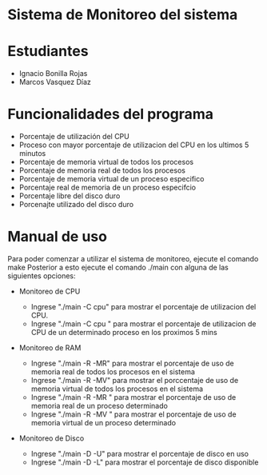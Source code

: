 # Sistema de Monitoreo del sistema 

# Estudiantes
* Ignacio Bonilla Rojas
* Marcos Vasquez Díaz 

# Funcionalidades del programa 
* Porcentaje de utilización del CPU 
* Proceso con mayor porcentaje de utilizacion del CPU en los ultimos 5 minutos 
* Porcentaje de memoria virtual de todos los procesos
* Porcentaje de memoria real de todos los procesos
* Porcentaje de memoria virtual de un proceso especifico
* Porcentaje real de memoria de un proceso especifcio
* Porcentaje libre del disco duro 
* Porcenajte utilizado del disco duro

# Manual de uso
Para poder comenzar a utilizar el sistema de monitoreo, ejecute el comando make 
Posterior a esto ejecute el comando ./main con alguna de las siguientes opciones: 

* Monitoreo de CPU
  - Ingrese "./main  -C cpu" para mostrar el porcentaje de utilizacion del CPU.
  - Ingrese "./main -C cpu <PID>" para mostrar el porcentaje de utilizacion de CPU de un determinado  proceso en los proximos 5 mins

* Monitoreo de RAM
  - Ingrese "./main -R -MR" para mostrar el porcentaje de uso de memoria real de todos los procesos en el sistema
  - Ingrese "./main -R -MV" para mostrar el porccentaje de uso de memoria virtual de todos los procesos en el sistema 
  - Ingrese "./main -R -MR <PID>" para mostrar el porcentaje de uso de memoria real de un proceso determinado
  - Ingrese "./main -R -MV <PID>" para mostrar el porcentaje de uso de memoria virtual  de un proceso determinado

* Monitoreo de Disco
  - Ingrese "./main -D -U" para mostrar el porcentaje de disco en uso 
  - Ingrese "./main -D -L" para mostrar el porcentaje de disco disponible 
